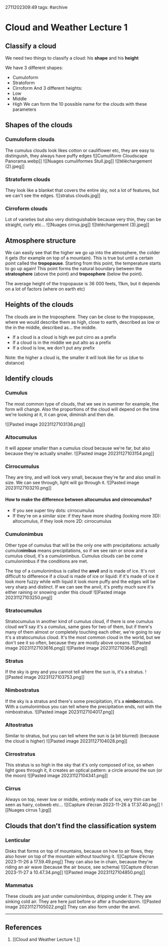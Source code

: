 2711202309:49
tags: #archive 
# Cloud and Weather Lecture 1

## Classify a cloud
We need two things to classify a cloud: his **shape** and his **height**

We have 3 different shapes:
- Cumuloform 
- Stratoform
- Cirroform
And 3 different heights:
- Low
- Middle
- High
We can form the 10 possible name for the clouds with these parameters
## Shapes of the clouds
### Cumuloform clouds
The cumulus clouds look likes cotton or cauliflower etc, they are easy to distinguish, they always have puffy edges
![[Cumuliform Cloudscape Panorama.webp]]
![[Nuages cumuliformes Stull.jpg]]
![[téléchargement (2).jpeg]]
### Stratoform clouds
They look like a blanket that covers the entire sky, not a lot of features, but we can't see the edges.
![[stratus clouds.jpg]]
### Cirroform clouds
Lot of varieties but also very distinguishable because very thin, they can be straight, curly etc...
![[Nuages cirrus.jpg]]
![[téléchargement (3).jpeg]]

## Atmosphere structure
We can easily see that the higher we go up into the atmosphere, the colder it gets (for example on top of a mountain). 
This is true but until a certain point called the **tropopause**. Starting from this point, the temperature starts to go up again! 
This point forms the natural boundary between the **stratosphere** (above the point) and **troposphere** (below the point).

The average height of the tropopause is 36 000 feets, 11km, but it depends on a lot of factors (where on earth etc)

## Heights of the clouds
The clouds are in the troposphere.
They can be close to the tropopause, where we would describe them as high, close to earth, described as low or the in the middle, described as... the middle.

- If a cloud is a cloud is high we put cirro as a prefix
- If a cloud is in the middle we put alto as a prefix
- If a cloud is low, we don't put any prefix

Note: the higher a cloud is, the smaller it will look like for us (due to distance)

## Identify clouds
### Cumulus
The most common type of clouds, that we see in summer for example, the form will change. Also the proportions of the cloud will depend on the time we're looking at it, it can grow, diminish and then die. 

![[Pasted image 20231127103136.png]]
### Altocumulus
It will appear smaller than a cumulus cloud because we're far, but also because they're actually smaller. 
![[Pasted image 20231127103154.png]]
### Cirrocumulus 
They are tiny, and will look very small, because they're far and also small in size. We can see through, light will go through it.
![[Pasted image 20231127103210.png]]

#### How to make the difference between altocumulus and cirrocumulus?
- If you see super tiny dots: cirrocumulus
- If they're on a similar size: if they have more shading (looking more 3D): altocumulus, if they look more 2D: cirrocumulus
### Cumulonimbus
Other type of cumulus that will be the only one with precipitations: actually cumulo**nimbus** means precipitations, so if we see rain or snow and a cumulus cloud, it's a cumulonimbus.
Cumulus clouds can be come cumulonimbus if the conditions are met. 

The top of a cumulonimbus is called the **anvil** and is made of ice.
It's not difficult to difference if a cloud is made of ice or liquid: if it's made of ice it look more fuzzy while with liquid it look more puffy and the edges will be very sharp and distinct.
If we can see the anvil, it's pretty much sure it's either raining or snowing under this cloud!
![[Pasted image 20231127103250.png]]
### Stratocumulus 
Stratocumulus in another kind of cumulus cloud, if there is one cumulus cloud we'll say it's a cumulus, same goes for two of them, but if there's many of them almost or completely touching each other, we're going to say it's a stratocumulus cloud.
It's the most common cloud in the world, but we don't see it so often, because they are mostly above oceans. 
![[Pasted image 20231127103616.png]]
![[Pasted image 20231127103645.png]]
### Stratus
If the sky is grey and you cannot tell where the sun is, it's a stratus.
![[Pasted image 20231127103753.png]]
### Nimbostratus
If the sky is a stratus and there's some precipitation, it's a **nimbo**stratus.
With a cumulonimbus you can tell where the precipitation ends, not with the nimbostratus.
![[Pasted image 20231127104017.png]]
### Altostratus
Similar to stratus, but you can tell where the sun is (a bit blurred) (because the cloud is higher)
![[Pasted image 20231127104028.png]]
### Cirrostratus
This stratus is so high in the sky that it's only composed of ice, so when light goes through it, it creates an optical pattern: a circle around the sun (or the moon)
![[Pasted image 20231127104341.png]]
### Cirrus
Always on top, never low or middle, entirely made of ice, very thin can be seen as hairy, cobweb etc...
![[Capture d’écran 2023-11-26 à 17.37.40.png]]
![[Nuages cirrus 1.jpg]]
## Clouds that don't find the classification system
### Lenticular
Disks that forms on top of mountains, because on how to air flows, they also hover on top of the mountain without touching it. 
![[Capture d’écran 2023-11-26 à 17.59.49.png]]
They can also be in chain, because they're riding an air wave (because the air bouce, see schema)
![[Capture d’écran 2023-11-27 à 10.47.34.png]]
![[Pasted image 20231127104850.png]]
### Mammatus 
These clouds are just under cumulonimbus, dripping under it. They are sinking cold air.
They are here just before or after a thunderstorm.
![[Pasted image 20231127105022.png]]
They can also form under the anvil. 

---
## References
1. [[Cloud and Weather Lecture 1.]]